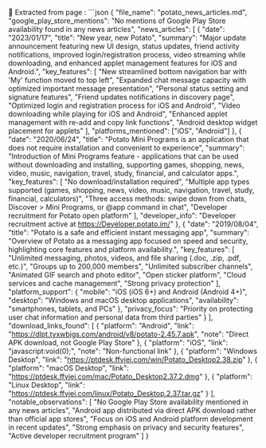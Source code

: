 📄  Extracted from page
: ```json
{
  "file_name": "potato_news_articles.md",
  "google_play_store_mentions": "No mentions of Google Play Store availability found in any news articles",
  "news_articles": [
    {
      "date": "2023/01/17",
      "title": "New year, new Potato",
      "summary": "Major update announcement featuring new UI design, status updates, friend activity notifications, improved login/registration process, video streaming while downloading, and enhanced applet management features for iOS and Android.",
      "key_features": [
        "New streamlined bottom navigation bar with 'My' function moved to top left",
        "Expanded chat message capacity with optimized important message presentation",
        "Personal status setting and signature features",
        "Friend updates notifications in discovery page",
        "Optimized login and registration process for iOS and Android",
        "Video downloading while playing for iOS and Android",
        "Enhanced applet management with re-add and copy link functions",
        "Android desktop widget placement for applets"
      ],
      "platforms_mentioned": ["iOS", "Android"]
    },
    {
      "date": "2020/06/24",
      "title": "Potato Mini Programs is an application that does not require installation and convenient to experience",
      "summary": "Introduction of Mini Programs feature - applications that can be used without downloading and installing, supporting games, shopping, news, video, music, navigation, travel, study, financial, and calculator apps.",
      "key_features": [
        "No download/installation required",
        "Multiple app types supported (games, shopping, news, video, music, navigation, travel, study, financial, calculators)",
        "Three access methods: swipe down from chats, Discover > Mini Programs, or @app command in chat",
        "Developer recruitment for Potato open platform"
      ],
      "developer_info": "Developer recruitment active at https://Developer.potato.im/"
    },
    {
      "date": "2019/08/04",
      "title": "Potato is a safe and efficient instant messaging app",
      "summary": "Overview of Potato as a messaging app focused on speed and security, highlighting core features and platform availability.",
      "key_features": [
        "Unlimited messaging, photos, videos, and file sharing (.doc, .zip, .pdf, etc.)",
        "Groups up to 200,000 members",
        "Unlimited subscriber channels",
        "Animated GIF search and photo editor",
        "Open sticker platform",
        "Cloud services and cache management",
        "Strong privacy protection"
      ],
      "platform_support": {
        "mobile": "iOS (iOS 6+) and Android (Android 4+)",
        "desktop": "Windows and macOS desktop applications",
        "availability": "smartphones, tablets, and PCs"
      },
      "privacy_focus": "Priority on protecting user chat information and personal data from third parties"
    }
  ],
  "download_links_found": [
    {
      "platform": "Android",
      "link": "https://dlpt.tyxwbjgs.com/android/v8/potato-2.45.7.apk",
      "note": "Direct APK download, not Google Play Store"
    },
    {
      "platform": "iOS",
      "link": "javascript:void(0);",
      "note": "Non-functional link"
    },
    {
      "platform": "Windows Desktop",
      "link": "https://ptdesk.ffvjei.com/win/Potato_Desktop2.38.zip"
    },
    {
      "platform": "macOS Desktop", 
      "link": "https://ptdesk.ffvjei.com/mac/Potato_Desktop2.37.2.dmg"
    },
    {
      "platform": "Linux Desktop",
      "link": "https://ptdesk.ffvjei.com/linux/Potato_Desktop.2.37.tar.gz"
    }
  ],
  "notable_observations": [
    "No Google Play Store availability mentioned in any news articles",
    "Android app distributed via direct APK download rather than official app stores",
    "Focus on iOS and Android platform development in recent updates",
    "Strong emphasis on privacy and security features",
    "Active developer recruitment program"
  ]
}
```
